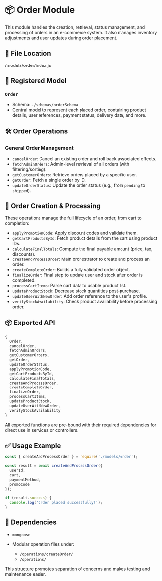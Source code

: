 # 📦 Order Module

This module handles the creation, retrieval, status management, and processing of orders in an e-commerce system. It also manages inventory adjustments and user updates during order placement.


## 📂 File Location

/models/order/index.js


## 📌 Registered Model

### `Order`
- Schema: `./schemas/orderSchema`
- Central model to represent each placed order, containing product details, user references, payment status, delivery data, and more.


## 🛠️ Order Operations

### General Order Management
- `cancelOrder`: Cancel an existing order and roll back associated effects.
- `fetchAdminOrders`: Admin-level retrieval of all orders (with filtering/sorting).
- `getCustomerOrders`: Retrieve orders placed by a specific user.
- `getOrder`: Fetch a single order by ID.
- `updateOrderStatus`: Update the order status (e.g., from `pending` to `shipped`).


## 🧾 Order Creation & Processing

These operations manage the full lifecycle of an order, from cart to completion:

- `applyPromotionCode`: Apply discount codes and validate them.
- `getCartProductsById`: Fetch product details from the cart using product IDs.
- `calculateFinalTotals`: Compute the final payable amount (price, tax, discounts).
- `createAndProcessOrder`: Main orchestrator to create and process an order.
- `createCompleteOrder`: Builds a fully validated order object.
- `finalizeOrder`: Final step to update user and stock after order is completed.
- `processCartItems`: Parse cart data to usable product list.
- `updateProductStock`: Decrease stock quantities post-purchase.
- `updateUserWithNewOrder`: Add order reference to the user's profile.
- `verifyStockAvailability`: Check product availability before processing order.


## 📦 Exported API

```js
{
  Order,
  cancelOrder,
  fetchAdminOrders,
  getCustomerOrders,
  getOrder,
  updateOrderStatus,
  applyPromotionCode,
  getCartProductsById,
  calculateFinalTotals,
  createAndProcessOrder,
  createCompleteOrder,
  finalizeOrder,
  processCartItems,
  updateProductStock,
  updateUserWithNewOrder,
  verifyStockAvailability
}
````

All exported functions are pre-bound with their required dependencies for direct use in services or controllers.


## ✅ Usage Example

```js
const { createAndProcessOrder } = require('./models/order');

const result = await createAndProcessOrder({
  userId,
  cart,
  paymentMethod,
  promoCode
});

if (result.success) {
  console.log('Order placed successfully!');
}
```


## 🧩 Dependencies

* `mongoose`
* Modular operation files under:

  * `/operations/createOrder/`
  * `/operations/`

This structure promotes separation of concerns and makes testing and maintenance easier.

